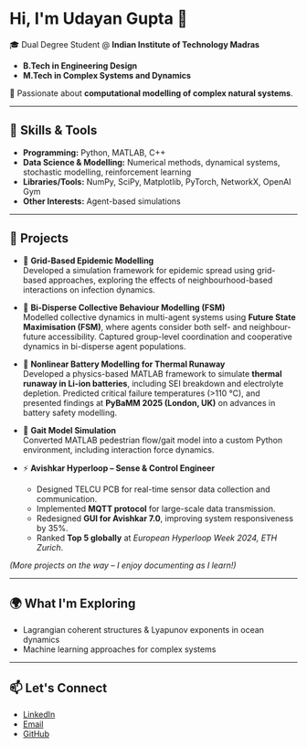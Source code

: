 # Hi, I'm Udayan Gupta 👋  

🎓 Dual Degree Student @ **Indian Institute of Technology Madras**  
- **B.Tech in Engineering Design**  
- **M.Tech in Complex Systems and Dynamics**  

🌊 Passionate about **computational modelling of complex natural systems**.  

---

## 🔧 Skills & Tools  
- **Programming:** Python, MATLAB, C++ 
- **Data Science & Modelling:** Numerical methods, dynamical systems, stochastic modelling, reinforcement learning  
- **Libraries/Tools:** NumPy, SciPy, Matplotlib, PyTorch, NetworkX, OpenAI Gym  
- **Other Interests:** Agent-based simulations  

---

## 🚀 Projects  
- 🧮 **Grid-Based Epidemic Modelling**  
  Developed a simulation framework for epidemic spread using grid-based approaches, exploring the effects of neighbourhood-based interactions on infection dynamics.  

- 🔄 **Bi-Disperse Collective Behaviour Modelling (FSM)**  
  Modelled collective dynamics in multi-agent systems using **Future State Maximisation (FSM)**, where agents consider both self- and neighbour-future accessibility. Captured group-level coordination and cooperative dynamics in bi-disperse agent populations.

- 🔋 **Nonlinear Battery Modelling for Thermal Runaway**  
  Developed a physics-based MATLAB framework to simulate **thermal runaway in Li-ion batteries**, including SEI breakdown and electrolyte depletion. Predicted critical failure temperatures (>110 °C), and presented findings at **PyBaMM 2025 (London, UK)** on advances in battery safety modelling.  

- 🚶 **Gait Model Simulation**  
  Converted MATLAB pedestrian flow/gait model into a custom Python environment, including interaction force dynamics.  

- ⚡ **Avishkar Hyperloop – Sense & Control Engineer**  
  - Designed TELCU PCB for real-time sensor data collection and communication.  
  - Implemented **MQTT protocol** for large-scale data transmission.  
  - Redesigned **GUI for Avishkar 7.0**, improving system responsiveness by 35%.  
  - Ranked **Top 5 globally** at *European Hyperloop Week 2024, ETH Zurich*.   

*(More projects on the way – I enjoy documenting as I learn!)*  

---

## 🌍 What I'm Exploring  
- Lagrangian coherent structures & Lyapunov exponents in ocean dynamics  
- Machine learning approaches for complex systems  

---

## 📫 Let's Connect  
- [LinkedIn]([https://www.linkedin.com/](https://www.linkedin.com/in/udayan-gupta-264853259/))  
- [Email](mailto:ed22b011@smail.iitm.ac.in)  
- [GitHub](https://github.com/flol1973)
